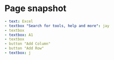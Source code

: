 # Page snapshot

```yaml
- text: Excel
- textbox "Search for tools, help and more": jay
- textbox
- textbox: A1
- textbox
- button "Add Column"
- button "Add Row"
- textbox: j
```
